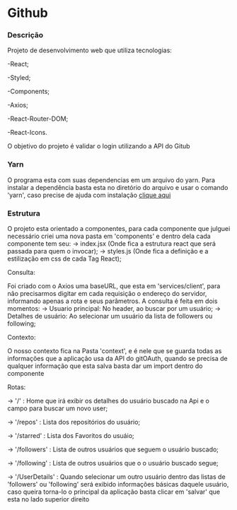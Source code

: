 # Github 

### Descrição

Projeto de desenvolvimento web que utiliza tecnologias:

-React;

-Styled;

-Components;

-Axios;

-React-Router-DOM;

-React-Icons.


O objetivo do projeto é validar o login utilizando a API do Gitub

### Yarn

O programa esta com suas dependencias em um arquivo do yarn. Para instalar a dependência basta esta no diretório do arquivo e usar o comando 'yarn', caso precise de ajuda com instalação [clique aqui](https://classic.yarnpkg.com/en/docs/install#windows-stable)

### Estrutura

O projeto esta orientado a componentes, para cada componente que julguei necessário criei uma nova pasta em 'components' e dentro dela cada componente tem seu:
-> index.jsx (Onde fica a estrutura react que será passada para quem o invocar);
-> styles.js (Onde fica a definição e a estilização em css de cada Tag React);


Consulta:

Foi criado com o Axios uma baseURL, que esta em 'services/client', para não precisarmos digitar em cada requisição o endereço do servidor, informando apenas a rota e seus parâmetros. A consulta é feita em dois momentos:
-> Usuario principal: No header, ao buscar por um usuário;
-> Detalhes de usuário: Ao selecionar um usuário da lista de followers ou following;


Contexto:

O nosso contexto fica na Pasta 'context', e é nele que se guarda todas as informações que a aplicação usa da API do gitOAuth, quando se precisa de qualquer informação que esta salva basta dar um import dentro do componente


Rotas:

-> '/' : Home que irá exibir os detalhes do usuário buscado na Api e o campo para buscar um novo user;

-> '/repos' : Lista dos repositórios do usuário;

-> '/starred' : Lista dos Favoritos do usuáio;

-> '/followers' : Lista de outros usuários que seguem o usuário buscado;

-> '/following' : Lista de outros usuários que o o usuário buscado segue; 

-> '/UserDetails' : Quando selecionar um outro usuário dentro das listas de 'followers' ou 'following'  será exibido informações básicas daquele usuário, caso queira torna-lo o principal da aplicação basta clicar em 'salvar' que esta no lado superior direito


